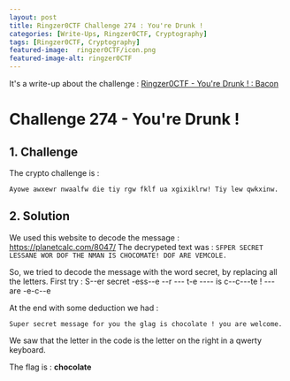 ```yaml
---
layout: post
title: Ringzer0CTF Challenge 274 : You're Drunk !
categories: [Write-Ups, Ringzer0CTF, Cryptography]
tags: [Ringzer0CTF, Cryptography]
featured-image:  ringzer0CTF/icon.png
featured-image-alt: ringzer0CTF
---
```


It's a write-up about the challenge : [Ringzer0CTF - You're Drunk ! : Bacon](https://ringzer0ctf.com/challenges/274)

# Challenge 274 - You're Drunk !

## 1. Challenge 

The crypto challenge is : 

```Ayowe awxewr nwaalfw die tiy rgw fklf ua xgixiklrw! Tiy lew qwkxinw.```

## 2. Solution 

We used this website to decode the message :
https://planetcalc.com/8047/
The decrypeted text was :
`SFPER SECRET LESSANE WOR DOF THE NMAN IS CHOCOMATE! DOF ARE VEMCOLE.`

So, we tried to decode the message with the word secret, by replacing all the letters.
First try : 
S--er secret -ess--e --r --- t-e ---- is c--c---te ! --- are -e-c--e

At the end with some deduction we had :

```Super secret message for you the glag is chocolate ! you are welcome.```

We saw that the letter in the code is the letter on the right in a qwerty keyboard.

The flag is : **chocolate**